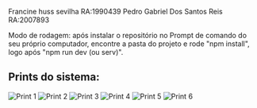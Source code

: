 Francine huss sevilha RA:1990439 Pedro Gabriel Dos Santos Reis RA:2007893

Modo de rodagem: após instalar o repositório no Prompt de comando do seu próprio computador, encontre a pasta do projeto e rode "npm install", logo após "npm run dev (ou serv)".

## Prints do sistema:

![Print 1](imagens/capturar.png)
![Print 2](imagens/capturar1.png)
![Print 3](imagens/capturar2.png)
![Print 4](imagens/capturar3.png)
![Print 5](imagens/capturar4.png)
![Print 6](imagens/capturar5.png)
